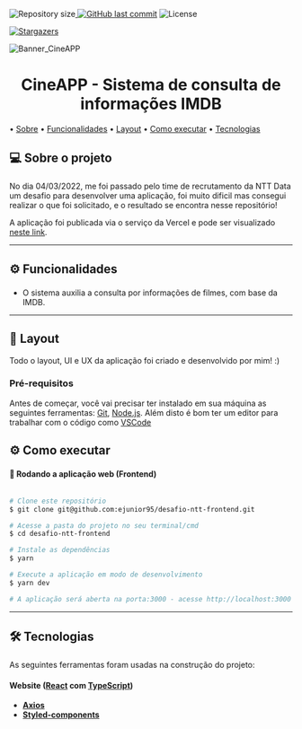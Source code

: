 <p><img alt="Repository size" src="https://img.shields.io/github/repo-size/ejunior95/desafio-ntt-frontend"><a href="https://github.com/ejunior95/desafio-ntt-frontend/commits/main"> <img alt="GitHub last commit" src="https://img.shields.io/github/last-commit/ejunior95/desafio-ntt-frontend"></a> <img alt="License" src="https://img.shields.io/badge/license-MIT-brightgreen">

<a href="https://github.com/ejunior95/desafio-ntt-frontend/stargazers"><img alt="Stargazers" src="https://img.shields.io/github/stars/ejunior95/desafio-ntt-frontend?style=social"></a>
</p>

![Banner_CineAPP](https://user-images.githubusercontent.com/59847806/162542576-c4cdabbd-79d0-42ee-851f-e9a42232d5d1.png)
<h1 align="center">CineAPP - Sistema de consulta de informações IMDB</h1>

<p>
  • <a href="#-sobre-o-projeto">Sobre</a>
  • <a href="#-funcionalidades">Funcionalidades</a>
  • <a href="#-layout">Layout</a>
  • <a href="#-como-executar-o-projeto">Como executar</a> 
  • <a href="#-tecnologias">Tecnologias</a>
</p>

## 💻 Sobre o projeto<p id="-sobre-o-projeto"></p>

No dia 04/03/2022, me foi passado pelo time de recrutamento da NTT Data um desafio para desenvolver uma aplicação, foi muito dificil mas consegui realizar o que foi solicitado, e o resultado se encontra nesse repositório!

A aplicação foi publicada via o serviço da Vercel e pode ser visualizado <a href="https://desafio-ntt-frontend-2noeqqbwz-lambdatec100.vercel.app/">neste link</a>.

---

## ⚙️ Funcionalidades<p id="-funcionalidades"></p>

- O sistema auxilia a consulta por informações de filmes, com base da IMDB.

---

## 🎨 Layout

Todo o layout, UI e UX da aplicação foi criado e desenvolvido por mim! :)

### Pré-requisitos

Antes de começar, você vai precisar ter instalado em sua máquina as seguintes ferramentas:
[Git](https://git-scm.com), [Node.js](https://nodejs.org/en/). 
Além disto é bom ter um editor para trabalhar com o código como [VSCode](https://code.visualstudio.com/)

## ⚙ Como executar<p id="-como-executar-o-projeto"></p>

#### 🧭 Rodando a aplicação web (Frontend)

```bash

# Clone este repositório
$ git clone git@github.com:ejunior95/desafio-ntt-frontend.git

# Acesse a pasta do projeto no seu terminal/cmd
$ cd desafio-ntt-frontend

# Instale as dependências
$ yarn

# Execute a aplicação em modo de desenvolvimento
$ yarn dev 

# A aplicação será aberta na porta:3000 - acesse http://localhost:3000

```

---

## 🛠 Tecnologias<p id="-tecnologias"></p>

As seguintes ferramentas foram usadas na construção do projeto:

#### **Website**  ([React](https://reactjs.org/) com [TypeScript](https://www.typescriptlang.org/))

-   **[Axios](https://github.com/axios/axios)**
-   **[Styled-components](https://styled-components.com/)**
